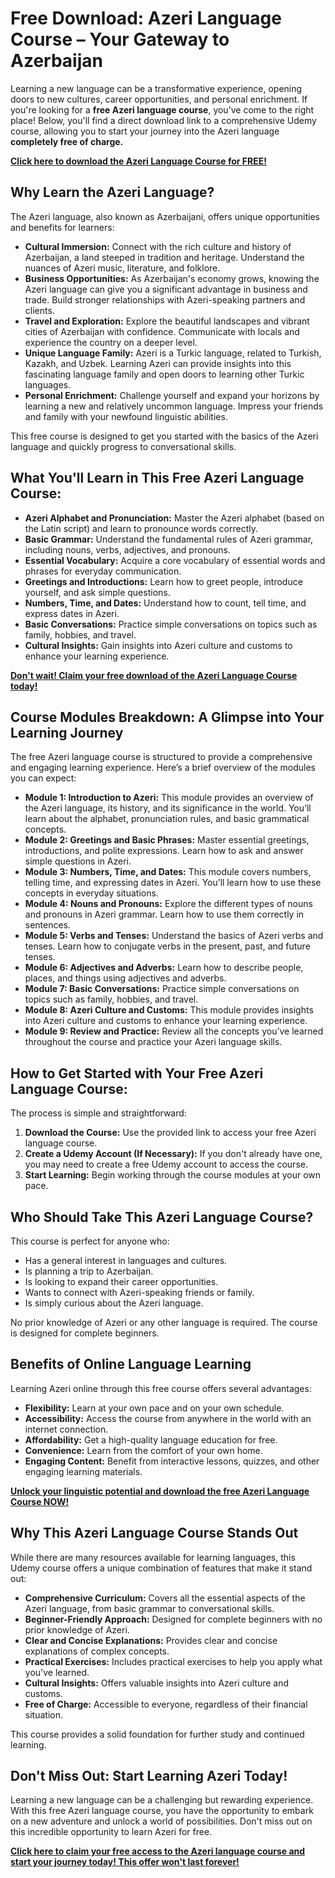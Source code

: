 # Free Download: Azeri Language Course – Your Gateway to Azerbaijan

Learning a new language can be a transformative experience, opening doors to new cultures, career opportunities, and personal enrichment. If you're looking for a **free Azeri language course**, you’ve come to the right place! Below, you'll find a direct download link to a comprehensive Udemy course, allowing you to start your journey into the Azeri language **completely free of charge.**

[**Click here to download the Azeri Language Course for FREE!**](https://udemywork.com/azeri-language-course)

## Why Learn the Azeri Language?

The Azeri language, also known as Azerbaijani, offers unique opportunities and benefits for learners:

*   **Cultural Immersion:** Connect with the rich culture and history of Azerbaijan, a land steeped in tradition and heritage. Understand the nuances of Azeri music, literature, and folklore.
*   **Business Opportunities:** As Azerbaijan's economy grows, knowing the Azeri language can give you a significant advantage in business and trade. Build stronger relationships with Azeri-speaking partners and clients.
*   **Travel and Exploration:** Explore the beautiful landscapes and vibrant cities of Azerbaijan with confidence. Communicate with locals and experience the country on a deeper level.
*   **Unique Language Family:** Azeri is a Turkic language, related to Turkish, Kazakh, and Uzbek. Learning Azeri can provide insights into this fascinating language family and open doors to learning other Turkic languages.
*   **Personal Enrichment:** Challenge yourself and expand your horizons by learning a new and relatively uncommon language. Impress your friends and family with your newfound linguistic abilities.

This free course is designed to get you started with the basics of the Azeri language and quickly progress to conversational skills.

## What You'll Learn in This Free Azeri Language Course:

*   **Azeri Alphabet and Pronunciation:** Master the Azeri alphabet (based on the Latin script) and learn to pronounce words correctly.
*   **Basic Grammar:** Understand the fundamental rules of Azeri grammar, including nouns, verbs, adjectives, and pronouns.
*   **Essential Vocabulary:** Acquire a core vocabulary of essential words and phrases for everyday communication.
*   **Greetings and Introductions:** Learn how to greet people, introduce yourself, and ask simple questions.
*   **Numbers, Time, and Dates:** Understand how to count, tell time, and express dates in Azeri.
*   **Basic Conversations:** Practice simple conversations on topics such as family, hobbies, and travel.
*   **Cultural Insights:** Gain insights into Azeri culture and customs to enhance your learning experience.

[**Don't wait! Claim your free download of the Azeri Language Course today!**](https://udemywork.com/azeri-language-course)

## Course Modules Breakdown: A Glimpse into Your Learning Journey

The free Azeri language course is structured to provide a comprehensive and engaging learning experience. Here’s a brief overview of the modules you can expect:

*   **Module 1: Introduction to Azeri:** This module provides an overview of the Azeri language, its history, and its significance in the world. You’ll learn about the alphabet, pronunciation rules, and basic grammatical concepts.
*   **Module 2: Greetings and Basic Phrases:** Master essential greetings, introductions, and polite expressions. Learn how to ask and answer simple questions in Azeri.
*   **Module 3: Numbers, Time, and Dates:** This module covers numbers, telling time, and expressing dates in Azeri. You’ll learn how to use these concepts in everyday situations.
*   **Module 4: Nouns and Pronouns:** Explore the different types of nouns and pronouns in Azeri grammar. Learn how to use them correctly in sentences.
*   **Module 5: Verbs and Tenses:** Understand the basics of Azeri verbs and tenses. Learn how to conjugate verbs in the present, past, and future tenses.
*   **Module 6: Adjectives and Adverbs:** Learn how to describe people, places, and things using adjectives and adverbs.
*   **Module 7: Basic Conversations:** Practice simple conversations on topics such as family, hobbies, and travel.
*   **Module 8: Azeri Culture and Customs:** This module provides insights into Azeri culture and customs to enhance your learning experience.
*   **Module 9: Review and Practice:** Review all the concepts you’ve learned throughout the course and practice your Azeri language skills.

## How to Get Started with Your Free Azeri Language Course:

The process is simple and straightforward:

1.  **Download the Course:** Use the provided link to access your free Azeri language course.
2.  **Create a Udemy Account (If Necessary):** If you don't already have one, you may need to create a free Udemy account to access the course.
3.  **Start Learning:** Begin working through the course modules at your own pace.

## Who Should Take This Azeri Language Course?

This course is perfect for anyone who:

*   Has a general interest in languages and cultures.
*   Is planning a trip to Azerbaijan.
*   Is looking to expand their career opportunities.
*   Wants to connect with Azeri-speaking friends or family.
*   Is simply curious about the Azeri language.

No prior knowledge of Azeri or any other language is required. The course is designed for complete beginners.

## Benefits of Online Language Learning

Learning Azeri online through this free course offers several advantages:

*   **Flexibility:** Learn at your own pace and on your own schedule.
*   **Accessibility:** Access the course from anywhere in the world with an internet connection.
*   **Affordability:** Get a high-quality language education for free.
*   **Convenience:** Learn from the comfort of your own home.
*   **Engaging Content:** Benefit from interactive lessons, quizzes, and other engaging learning materials.

[**Unlock your linguistic potential and download the free Azeri Language Course NOW!**](https://udemywork.com/azeri-language-course)

## Why This Azeri Language Course Stands Out

While there are many resources available for learning languages, this Udemy course offers a unique combination of features that make it stand out:

*   **Comprehensive Curriculum:** Covers all the essential aspects of the Azeri language, from basic grammar to conversational skills.
*   **Beginner-Friendly Approach:** Designed for complete beginners with no prior knowledge of Azeri.
*   **Clear and Concise Explanations:** Provides clear and concise explanations of complex concepts.
*   **Practical Exercises:** Includes practical exercises to help you apply what you've learned.
*   **Cultural Insights:** Offers valuable insights into Azeri culture and customs.
*   **Free of Charge:** Accessible to everyone, regardless of their financial situation.

This course provides a solid foundation for further study and continued learning.

## Don't Miss Out: Start Learning Azeri Today!

Learning a new language can be a challenging but rewarding experience. With this free Azeri language course, you have the opportunity to embark on a new adventure and unlock a world of possibilities. Don't miss out on this incredible opportunity to learn Azeri for free.

[**Click here to claim your free access to the Azeri language course and start your journey today! This offer won't last forever!**](https://udemywork.com/azeri-language-course)
